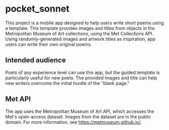 # pocket_sonnet

This project is a mobile app designed to help users write short poems using a template. This template provides images and titles from objects in the Metropolitan Museum of Art collections, using the Met Collections API. Using randomly-generated images and artwork titles as inspiration, app users can write their own original poems.

## Intended audience

Poets of any experience level can use this app, but the guided template is particularly useful for new poets. The provided images and title can help new writers overcome the initial hurdle of the "blank page."

## Met API

The app uses the Metropolitan Museum of Art API, which accesses the Met's open-access dataset. Images from the dataset are in the public domain. For more information, see https://metmuseum.github.io/.
